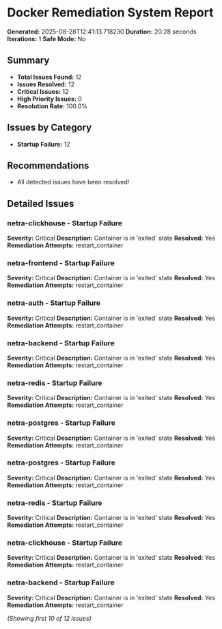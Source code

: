 # Docker Remediation System Report

**Generated:** 2025-08-28T12:41:13.718230
**Duration:** 20.28 seconds
**Iterations:** 1
**Safe Mode:** No

## Summary

- **Total Issues Found:** 12
- **Issues Resolved:** 12
- **Critical Issues:** 12
- **High Priority Issues:** 0
- **Resolution Rate:** 100.0%

## Issues by Category

- **Startup Failure:** 12

## Recommendations

- All detected issues have been resolved!

## Detailed Issues

### netra-clickhouse - Startup Failure

**Severity:** Critical
**Description:** Container is in 'exited' state
**Resolved:** Yes
**Remediation Attempts:** restart_container

### netra-frontend - Startup Failure

**Severity:** Critical
**Description:** Container is in 'exited' state
**Resolved:** Yes
**Remediation Attempts:** restart_container

### netra-auth - Startup Failure

**Severity:** Critical
**Description:** Container is in 'exited' state
**Resolved:** Yes
**Remediation Attempts:** restart_container

### netra-backend - Startup Failure

**Severity:** Critical
**Description:** Container is in 'exited' state
**Resolved:** Yes
**Remediation Attempts:** restart_container

### netra-redis - Startup Failure

**Severity:** Critical
**Description:** Container is in 'exited' state
**Resolved:** Yes
**Remediation Attempts:** restart_container

### netra-postgres - Startup Failure

**Severity:** Critical
**Description:** Container is in 'exited' state
**Resolved:** Yes
**Remediation Attempts:** restart_container

### netra-postgres - Startup Failure

**Severity:** Critical
**Description:** Container is in 'exited' state
**Resolved:** Yes
**Remediation Attempts:** restart_container

### netra-redis - Startup Failure

**Severity:** Critical
**Description:** Container is in 'exited' state
**Resolved:** Yes
**Remediation Attempts:** restart_container

### netra-clickhouse - Startup Failure

**Severity:** Critical
**Description:** Container is in 'exited' state
**Resolved:** Yes
**Remediation Attempts:** restart_container

### netra-backend - Startup Failure

**Severity:** Critical
**Description:** Container is in 'exited' state
**Resolved:** Yes
**Remediation Attempts:** restart_container

*(Showing first 10 of 12 issues)*

